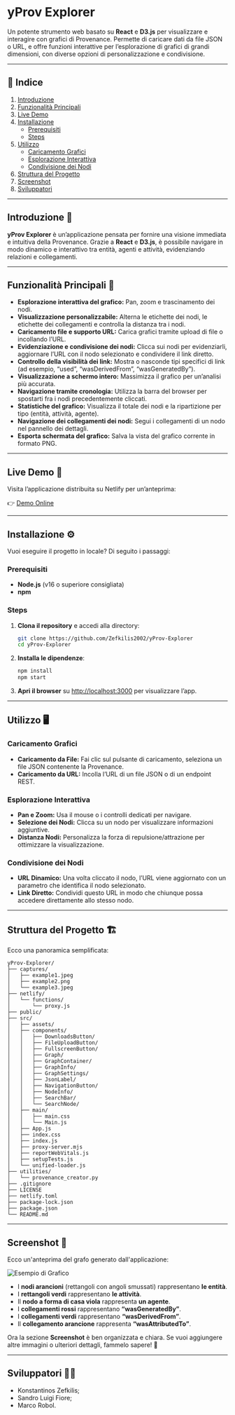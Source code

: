 # yProv Explorer

Un potente strumento web basato su **React** e **D3.js** per visualizzare e interagire con grafici di Provenance. Permette di caricare dati da file JSON o URL, e offre funzioni interattive per l’esplorazione di grafici di grandi dimensioni, con diverse opzioni di personalizzazione e condivisione.

---

## 📖 Indice

1. [Introduzione](#introduzione)
2. [Funzionalità Principali](#funzionalità-principali)
3. [Live Demo](#live-demo)
4. [Installazione](#installazione)
   - [Prerequisiti](#prerequisiti)
   - [Steps](#steps)
5. [Utilizzo](#utilizzo)
   - [Caricamento Grafici](#caricamento-grafici)
   - [Esplorazione Interattiva](#esplorazione-interattiva)
   - [Condivisione dei Nodi](#condivisione-dei-nodi)
6. [Struttura del Progetto](#struttura-del-progetto)
7. [Screenshot](#licenza)
8. [Sviluppatori](#contatti)

---

## Introduzione 🚀

**yProv Explorer** è un’applicazione pensata per fornire una visione immediata e intuitiva della Provenance. Grazie a **React** e **D3.js**, è possibile navigare in modo dinamico e interattivo tra entità, agenti e attività, evidenziando relazioni e collegamenti.

---

## Funzionalità Principali 🌟

- **Esplorazione interattiva del grafico:** Pan, zoom e trascinamento dei nodi.
- **Visualizzazione personalizzabile:** Alterna le etichette dei nodi, le etichette dei collegamenti e controlla la distanza tra i nodi.
- **Caricamento file e supporto URL:** Carica grafici tramite upload di file o incollando l’URL.
- **Evidenziazione e condivisione dei nodi:** Clicca sui nodi per evidenziarli, aggiornare l’URL con il nodo selezionato e condividere il link diretto.
- **Controllo della visibilità dei link:** Mostra o nasconde tipi specifici di link (ad esempio, “used”, “wasDerivedFrom”, “wasGeneratedBy”).
- **Visualizzazione a schermo intero:** Massimizza il grafico per un’analisi più accurata.
- **Navigazione tramite cronologia:** Utilizza la barra del browser per spostarti fra i nodi precedentemente cliccati.
- **Statistiche del grafico:** Visualizza il totale dei nodi e la ripartizione per tipo (entità, attività, agente).
- **Navigazione dei collegamenti dei nodi:** Segui i collegamenti di un nodo nel pannello dei dettagli.
- **Esporta schermata del grafico:** Salva la vista del grafico corrente in formato PNG.

---

## Live Demo 🔗

Visita l’applicazione distribuita su Netlify per un’anteprima:

👉 [Demo Online](https://example.com)

---

## Installazione ⚙️

Vuoi eseguire il progetto in locale? Di seguito i passaggi:

### Prerequisiti

- **Node.js** (v16 o superiore consigliata)
- **npm**

### Steps

1. **Clona il repository** e accedi alla directory:
   ```bash
   git clone https://github.com/Zefkilis2002/yProv-Explorer
   cd yProv-Explorer
   ```
2. **Installa le dipendenze**:
   ```bash
   npm install
   npm start
   ```
3. **Apri il browser** su [http://localhost:3000](http://localhost:3000) per visualizzare l’app.

---

## Utilizzo 🖥️

### Caricamento Grafici

- **Caricamento da File:** Fai clic sul pulsante di caricamento, seleziona un file JSON contenente la Provenance.
- **Caricamento da URL:** Incolla l’URL di un file JSON o di un endpoint REST.

### Esplorazione Interattiva

- **Pan e Zoom:** Usa il mouse o i controlli dedicati per navigare.
- **Selezione dei Nodi:** Clicca su un nodo per visualizzare informazioni aggiuntive.
- **Distanza Nodi:** Personalizza la forza di repulsione/attrazione per ottimizzare la visualizzazione.

### Condivisione dei Nodi

- **URL Dinamico:** Una volta cliccato il nodo, l’URL viene aggiornato con un parametro che identifica il nodo selezionato.
- **Link Diretto:** Condividi questo URL in modo che chiunque possa accedere direttamente allo stesso nodo.

---

## Struttura del Progetto 🏗️

Ecco una panoramica semplificata:

```
yProv-Explorer/
├── captures/
│   ├── example1.jpeg
│   ├── example2.png
│   └── example3.jpeg
├── netlify/
│   └── functions/
│       └── proxy.js
├── public/
├── src/
│   ├── assets/
│   ├── components/
│   │   ├── DownloadsButton/
│   │   ├── FileUploadButton/
│   │   ├── FullscreenButton/
│   │   ├── Graph/
│   │   ├── GraphContainer/
│   │   ├── GraphInfo/
│   │   ├── GraphSettings/
│   │   ├── JsonLabel/
│   │   ├── NavigationButton/
│   │   ├── NodeInfo/
│   │   ├── SearchBar/
│   │   └── SearchNode/
│   ├── main/
│   │   ├── main.css
│   │   └── Main.js
│   ├── App.js
│   ├── index.css
│   ├── index.js
│   ├── proxy-server.mjs
│   ├── reportWebVitals.js
│   ├── setupTests.js
│   └── unified-loader.js
├── utilities/
│   └── provenance_creator.py
├── .gitignore
├── LICENSE
├── netlify.toml
├── package-lock.json
├── package.json
└── README.md
```

---

## Screenshot 📸

Ecco un'anteprima del grafo generato dall'applicazione:

![Esempio di Grafico](captures/example1.png)

- I **nodi arancioni** (rettangoli con angoli smussati) rappresentano **le entità**.
- I **rettangoli verdi** rappresentano **le attività**.
- Il **nodo a forma di casa viola** rappresenta **un agente**.
- I **collegamenti rossi** rappresentano **“wasGeneratedBy”**.
- I **collegamenti verdi** rappresentano **“wasDerivedFrom”**.
- Il **collegamento arancione** rappresenta **“wasAttributedTo”**.

Ora la sezione **Screenshot** è ben organizzata e chiara. Se vuoi aggiungere altre immagini o ulteriori dettagli, fammelo sapere! 🚀

---

## Sviluppatori 👨‍💻
 - Konstantinos Zefkilis;
 - Sandro Luigi Fiore;
 - Marco Robol.

